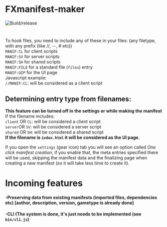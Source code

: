 # FXmanifest-maker
![Build/release](https://github.com/LedAndris/FXmanifest-maker/workflows/Build/release/badge.svg) 
# 
To hook files, you need to include any of these in your files: (any filetype, with any prefix (like //, --, # etc)) <br>
`MANIF:CL` for client scripts <br>
`MANIF:SV` for server scripts <br>
`MANIF:SH` for shared scripts <br>
`MANIF:FILE` for a standard file (`files`) entry <br>
`MANIF:UIP` for the UI page <br>
Javascript example: <br>
`//MANIF:CL`: will be considered as a client script
## Determining entry type from filenames:
**This feature can be turned off in the settings or while making the manifest** <br>
If the filename includes: <br>
`client` OR `CL`: will be considered a client script <br>
`server`OR `SV`: will be considered a server script <br>
`shared` OR `SH`: will be considered a shared script <br>
**If the filename is `index.html` it will be considered as the UI page.** <br>

If you open the `settings` (gear icon) tab you will see an option called *One click manifest creation*, if you enable that, the meta entries specified there will be used, skipping the manifest data and the finalizing page when creating a new manifest (so it will take less time to create it).
# Incoming features
#### -Preserving data from existing manifests (imported files, dependencies etc) \[author, description, version, gametype is already done] <br>
#### -CLI (The system is done, it's just needs to be implemented (see `bin/cli.js`)
